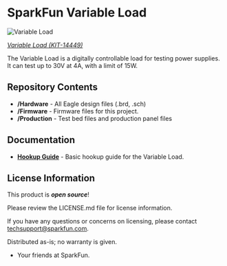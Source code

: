 SparkFun Variable Load
==========================================

![Variable Load](https://cdn.sparkfun.com/assets/parts/1/2/4/7/9/14449-SparkFun_Variable_Load_Kit-01.jpg)

[*Variable Load (KIT-14449)*](https://www.sparkfun.com/products/14449)

The Variable Load is a digitally controllable load for testing power supplies.
It can test up to 30V at 4A, with a limit of 15W.

Repository Contents
-------------------
* **/Hardware** - All Eagle design files (.brd, .sch)
* **/Firmware** - Firmware files for this project.
* **/Production** - Test bed files and production panel files


Documentation
--------------
* **[Hookup Guide](https://learn.sparkfun.com/tutorials/variable-load-hookup-guide)** - Basic hookup guide for the Variable Load.

License Information
-------------------

This product is _**open source**_! 

Please review the LICENSE.md file for license information. 

If you have any questions or concerns on licensing, please contact techsupport@sparkfun.com.

Distributed as-is; no warranty is given.

- Your friends at SparkFun.
